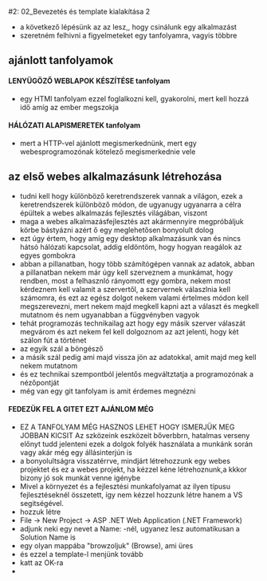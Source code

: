 #2: 02_Bevezetés és template kialakítása 2
* a következő lépésünk az az lesz,, hogy csinálunk egy alkalmazást
* szeretném felhivni a figyelmeteket egy tanfolyamra, vagyis többre
## ajánlott tanfolyamok
#### LENYÜGÖZŐ WEBLAPOK KÉSZÍTÉSE tanfolyam
* egy HTMl tanfolyam ezzel foglalkozni kell, gyakorolni, mert kell hozzá idő amíg az ember megszokja
#### HÁLÓZATI ALAPISMERETEK tanfolyam
* mert a HTTP-vel ajánlott megismerkednünk, mert egy webesprogramozónak kötelező megismerkednie vele
## az első webes alkalmazásunk létrehozása
* tudni kell hogy különböző keretrendszerek vannak a világon, ezek a keretrendszerek különböző módon, de ugyanugy ugyanarra a célra épültek a webes alkalmazás fejlesztés világában, viszont
* maga a webes alkalmazásfejlesztés azt akármennyire megpróbáljuk körbe bástyázni azért ő egy meglehetősen bonyolult dolog
* ezt úgy értem, hogy amíg egy desktop alkalmazásunk van és nincs hátsó hálózati kapcsolat, addig eldöntöm, hogy hogyan reagálok az egyes gombokra
* abban a pillanatban, hogy több számítógépen vannak az adatok, abban a pillanatban nekem már úgy kell szerveznem a munkámat, hogy rendben, most a felhasznló rányomott egy gombra, nekem most kérdeznem kell valamit a szervertől, a szervernek válaszlnia kell számomra, és ezt az egész dolgot nekem valami értelmes módon kell megszerevezni, mert nekem majd megkell kapni azt a választ és megkell mutatnom és nem ugyanabban a függvényben vagyok
* tehát programozás technikailag azt hogy egy másik szerver válaszát megvárom és azt nekem fel kell dolgoznom az azt jelenti, hogy két szálon fút a történet
* az egyik szál a böngésző
* a másik szál pedig ami majd vissza jön az adatokkal, amit majd meg kell nekem mutatnom
* és ez technikai szempontból jelentős megváltztatja a programozónak a nézőpontját
* még van egy git tanfolyam is amit érdemes megnézni
#### FEDEZÜK FEL A GITET  EZT AJÁNLOM MÉG 
* EZ A TANFOLYAM MÉG HASZNOS LEHET HOGY ISMERJÜK MEG JOBBAN KICSIT Az szközeink eszközeit bőverbbrn, hatalmas verseny előnyt tudd jelenteni ezek a dolgok folyék használata a munkánk során vagy akár még egy állásinterjún is
* a bonyolultságra visszatérrve, mindjárt létrehozzunk egy webes projektet és ez a webes projekt, ha kézzel kéne létrehoznunk,a kkkor bizony jó sok munkát venne igénybe
* Mivel a környezet és a fejlesztési munkafolyamat az ilyen  típusu fejlesztéseknél összetett, így nem kézzel hozzunk létre hanem a VS segitségével.
* hozzuk létre
* File -> New Project -> ASP .NET Web Application (.NET Framework)
* adjunk neki egy nevet a Name: -nél, ugyanez lesz automatikusan a Solution Name is
* egy olyan mappába "browzoljuk" (Browse), ami üres
* és ezzel a template-l menjünk tovább
* katt az OK-ra
* 
